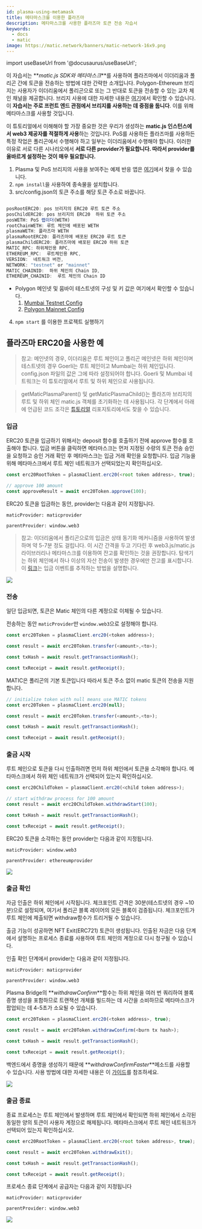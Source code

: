 ```yaml
---
id: plasma-using-metamask
title: 메타마스크를 이용한 플라즈마
description: 메타마스크를 사용한 플라즈마 토큰 전송 자습서
keywords:
  - docs
  - matic
image: https://matic.network/banners/matic-network-16x9.png
---
```


import useBaseUrl from '@docusaurus/useBaseUrl';

이 자습서는 **_matic.js SDK와 메타마스크_**를 사용하여 플라즈마에서 이더리움과 폴리곤 간에 토큰을 전송하는 방법에 대한 간략한 소개입니다. Polygon-Ethereum 브리지는 사용자가 이더리움에서 폴리곤으로 또는 그 반대로 토큰을 전송할 수 있는 교차 체인 채널을 제공합니다. 브리지 사용에 대한 자세한 내용은 [여기](/docs/develop/ethereum-polygon/plasma/getting-started)에서 확인할 수 있습니다. 이 **자습서는 주로 프런트 엔드 관점에서 브리지를 사용하는 데 중점을 둡니다**. 이를 위해 메타마스크를 사용할 것입니다.

이 튜토리얼에서 이해해야 할 가장 중요한 것은 우리가 생성하는 **matic.js 인스턴스에서 web3 제공자를 적절하게 사용**하는 것입니다. PoS를 사용하든 플라즈마를 사용하든 특정 작업은 폴리곤에서 수행해야 하고 일부는 이더리움에서 수행해야 합니다. 이러한 이유로 서로 다른 시나리오에서 **서로 다른 provider가 필요합니다. 따라서 provider를 올바르게 설정하는 것이 매우 필요합니다.**

1. Plasma 및 PoS 브리지의 사용을 보여주는 예제 반응 앱은 [여기](https://github.com/maticnetwork/pos-plasma-tutorial)에서 찾을 수 있습니다.
2. `npm install`을 사용하여 종속물을 설치합니다.
3. src/config.json의 토큰 주소를 해당 토큰 주소로 바꿉니다.

```jsx

posRootERC20: pos 브리지의 ERC20 루트 토큰 주소
posChildERC20: pos 브리지의 ERC20  하위 토큰 주소
posWETH: PoS 랩이더(WETH)
rootChainWETH: 루트 체인에 배포된 WETH
plasmaWETH: 플라즈마 WETH
plasmaRootERC20: 플라즈마에 배포된 ERC20 루트 토큰
plasmaChildERC20: 플라즈마에 배포된 ERC20 하위 토큰
MATIC_RPC: 하위체인용 RPC,
ETHEREUM_RPC:  루트체인용 RPC,
VERSION:  네트워크 버전,
NETWORK: "testnet" or "mainnet"
MATIC_CHAINID:  하위 체인의 Chain ID,
ETHEREUM_CHAINID:  루트 체인의 Chain ID

```

- Polygon 메인넷 및 뭄바이 테스트넷의 구성 및 키 값은 여기에서 확인할 수 있습니다.
  1. [Mumbai Testnet Config](https://static.matic.network/network/testnet/mumbai/index.json)
  2. [Polygon Mainnet Config](https://static.matic.network/network/mainnet/v1/index.json)

4. `npm start` 를 이용한 프로젝트 실행하기

## 플라즈마 ERC20을 사용한 예

> 참고: 메인넷의 경우, 이더리움은 루트 체인이고 폴리곤 메인넷은 하위 체인이며 테스트넷의 경우 Goerli는 루트 체인이고 Mumbai는 하위 체인입니다. config.json 파일의 값은 그에 따라 설정되어야 합니다. Goerli 및 Mumbai 네트워크는 이 튜토리얼에서 루트 및 하위 체인으로 사용됩니다.

> getMaticPlasmaParent() 및 getMaticPlasmaChild()는 플라즈마 브리지의 루트 및 하위 체인 matic.js 객체를 초기화하는 데 사용됩니다. 각 단계에서 아래에 언급된 코드 조각은 [튜토리얼](https://github.com/maticnetwork/pos-plasma-tutorial) 리포지토리에서도 찾을 수 있습니다.

### 입금

ERC20 토큰을 입금하기 위해서는 deposit 함수를 호출하기 전에 approve 함수를 호출해야 합니다. 입금 버튼을 클릭하면 메타마스크는 먼저 지정된 수량의 토큰 전송 승인을 요청하고 승인 거래 확인 후 메타마스크는 입금 거래 확인을 요청합니다. 입금 기능을 위해 메타마스크에서 루트 체인 네트워크가 선택되었는지 확인하십시오.

```js
const erc20RootToken = plasmaClient.erc20(<root token address>, true);

// approve 100 amount
const approveResult = await erc20Token.approve(100);
```

ERC20 토큰을 입금하는 동안, provider는 다음과 같이 지정됩니다.

`maticProvider: maticprovider`

`parentProvider: window.web3`

> 참고: 이더리움에서 폴리곤으로의 입금은 상태 동기화 메커니즘을 사용하여 발생하며 약 5-7분 정도 걸립니다. 이 시간 간격을 두고 기다린 후 web3.js/matic.js 라이브러리나 메타마스크를 이용하여 잔고를 확인하는 것을 권장합니다. 탐색기는 하위 체인에서 하나 이상의 자산 전송이 발생한 경우에만 잔고를 표시합니다. 이 [링크](/docs/develop/ethereum-polygon/plasma/deposit-withdraw-event-plasma/)는 입금 이벤트를 추적하는 방법을 설명합니다.

<div
        style={{
          display: "flex",
 justifyContent: "center",
 alignItems: "center"
 }}
>
        <img src={useBaseUrl("img/plasma-using-metamask/deposit.png")} />
</div>

### 전송

일단 입금되면, 토큰은 Matic 체인의 다른 계정으로 이체될 수 있습니다.

전송하는 동안 `maticProvider`만 `window.web3`으로 설정해야 합니다.

```js
const erc20Token = plasmaClient.erc20(<token address>);

const result = await erc20Token.transfer(<amount>,<to>);

const txHash = await result.getTransactionHash();

const txReceipt = await result.getReceipt();
```
MATIC은 폴리곤의 기본 토큰입니다 따라서 토큰 주소 없이 matic 토큰의 전송을 지원합니다.

```js
// initialize token with null means use MATIC tokens
const erc20Token = plasmaClient.erc20(null);

const result = await erc20Token.transfer(<amount>,<to>);

const txHash = await result.getTransactionHash();

const txReceipt = await result.getReceipt();
```

### 출금 시작

루트 체인으로 토큰을 다시 인출하려면 먼저 하위 체인에서 토큰을 소각해야 합니다. 메타마스크에서 하위 체인 네트워크가 선택되어 있는지 확인하십시오.

```js
const erc20ChildToken = plasmaClient.erc20(<child token address>);

// start withdraw process for 100 amount
const result = await erc20ChildToken.withdrawStart(100);

const txHash = await result.getTransactionHash();

const txReceipt = await result.getReceipt();

```

ERC20 토큰을 소각하는 동안 provider는 다음과 같이 지정됩니다.

`maticProvider: window.web3`

`parentProvider: ethereumprovider`

<div
        style={{
          display: "flex",
 justifyContent: "center",
 alignItems: "center"
 }}
>
        <img src={useBaseUrl("img/plasma-using-metamask/burn.png")} />
</div>

### 출금 확인

자금 인출은 하위 체인에서 시작됩니다. 체크포인트 간격은 30분(테스트넷의 경우 ~10분)으로 설정되며, 여기서 폴리곤 블록 레이어의 모든 블록이 검증됩니다. 체크포인트가 루트 체인에 제출되면 withdraw함수가 트리거될 수 있습니다.

출금 기능이 성공하면 NFT Exit(ERC721) 토큰이 생성됩니다. 인출된 자금은 다음 단계에서 설명하는 프로세스 종료를 사용하여 루트 체인의 계정으로 다시 청구될 수 있습니다.

인출 확인 단계에서 provider는 다음과 같이 지정됩니다.

`maticProvider: maticprovider`

`parentProvider: window.web3`

Plasma Bridge의 **_withdrawConfirm_**함수는 하위 체인을 여러 번 쿼리하여 블록 증명 생성을 포함하므로 트랜잭션 개체를 빌드하는 데 시간을 소비하므로 메타마스크가 팝업되는 데 4-5초가 소요될 수 있습니다.

```js
const erc20Token = plasmaClient.erc20(<token address>, true);

const result = await erc20Token.withdrawConfirm(<burn tx hash>);

const txHash = await result.getTransactionHash();

const txReceipt = await result.getReceipt();

```

백엔드에서 증명을 생성하기 때문에 **_withdrawConfirmFaster_**메소드를 사용할 수 있습니다. 사용 방법에 대한 자세한 내용은 이 [가이드](https://maticnetwork.github.io/matic.js/docs/plasma/erc20/withdraw-confirm-faster/)를 참조하세요.

<div
        style={{
          display: "flex",
 justifyContent: "center",
 alignItems: "center"
 }}
>
        <img src={useBaseUrl("img/plasma-using-metamask/confirmWithdraw.png")} />
</div>

### 출금 종료

종료 프로세스는 루트 체인에서 발생하며 루트 체인에서 확인되면 하위 체인에서 소각된 동일한 양의 토큰이 사용자 계정으로 해제됩니다. 메타마스크에서 루트 체인 네트워크가 선택되어 있는지 확인하십시오.

```js
const erc20RootToken = plasmaClient.erc20(<root token address>, true);

const result = await erc20Token.withdrawExit();

const txHash = await result.getTransactionHash();

const txReceipt = await result.getReceipt();

```

프로세스 종료 단계에서 공급자는 다음과 같이 지정됩니다

`maticProvider: maticprovider`

`parentProvider: window.web3`

<div
        style={{
          display: "flex",
 justifyContent: "center",
 alignItems: "center"
 }}
>
        <img src={useBaseUrl("img/plasma-using-metamask/Exit.png")} />
</div>
